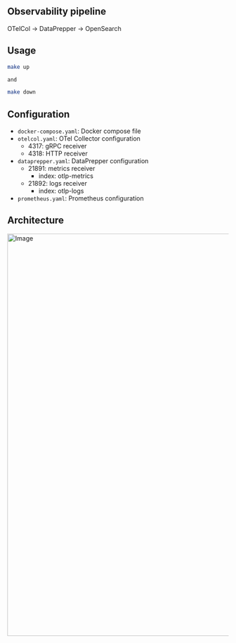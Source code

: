 ## Observability pipeline

OTelCol -> DataPrepper -> OpenSearch

## Usage

```bash
make up

and

make down
```

## Configuration

- `docker-compose.yaml`: Docker compose file
- `otelcol.yaml`: OTel Collector configuration
  - 4317: gRPC receiver
  - 4318: HTTP receiver
- `dataprepper.yaml`: DataPrepper configuration
  - 21891: metrics receiver
    - index: otlp-metrics
  - 21892: logs receiver
    - index: otlp-logs
- `prometheus.yaml`: Prometheus configuration

## Architecture

<img width="915" alt="Image" src="https://github.com/user-attachments/assets/895bf692-091c-4726-9c8d-4098d83aac29" />


